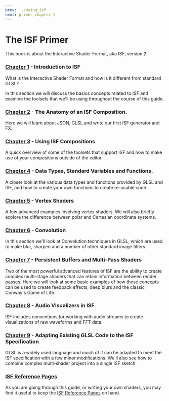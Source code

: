 ```yaml
---
prev: ../using_isf
next: primer_chapter_1
---
```


# The ISF Primer

This book is about the Interactive Shader Format, aka ISF, version 2.

### [Chapter 1](primer_chapter_1.html) - Introduction to ISF

What is the Interactive Shader Format and how is it different from standard GLSL?

In this section we will discuss the basics concepts related to ISF and examine the toolsets that we'll be using throughout the course of this guide.

### [Chapter 2](primer_chapter_2.html) - The Anatomy of an ISF Composition.

Here we will learn about JSON, GLSL and write our first ISF generator and FX.

### [Chapter 3](primer_chapter_3.html) - Using ISF Compositions

A quick overview of some of the toolsets that support ISF and how to make use of your compositions outside of the editor.

### [Chapter 4](primer_chapter_4.html) - Data Types, Standard Variables and Functions.

A closer look at the various data types and functions provided by GLSL and ISF, and how to create your own functions to create re-usable code.

### [Chapter 5](primer_chapter_5.html) - Vertex Shaders

A few advanced examples involving vertex shaders.  We will also briefly explore the difference between polar and Cartesian coordinate systems.

### [Chapter 6](primer_chapter_6.html) - Convolution

In this section we'll look at Convolution techniques in GLSL, which are used to make blur, sharpen and a number of other standard image filters.

### [Chapter 7](primer_chapter_7.html) - Persistent Buffers and Multi-Pass Shaders

Two of the most powerful advanced features of ISF are the ability to create complex multi-stage shaders that can retain information between render passes.  Here we will look at some basic examples of how these concepts can be used to create feedback effects, deep blurs and the classic Conway's Game of Life.

### [Chapter 8](primer_chapter_8.html) - Audio Visualizers in ISF

ISF includes conventions for working with audio streams to create visualizations of raw waveforms and FFT data.

### [Chapter 9](primer_chapter_9.html) - Adapting Existing GLSL Code to the ISF Specification

GLSL is a widely used language and much of it can be adapted to meet the ISF specification with a few minor modifications.  We'll also see how to combine complex multi-shader project into a single ISF sketch.

### [ISF Reference Pages](/ref/)

As you are going through this guide, or writing your own shaders, you may find it useful to keep the [ISF Reference Pages](/ref/) on hand.





